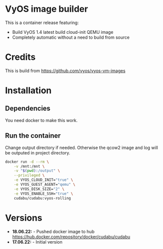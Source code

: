 # VyOS image builder
This is a container release featuring:

* Build VyOS 1.4 latest build cloud-init QEMU image
* Completely automatic without a need to build from source

# Credits
This is build from https://github.com/vyos/vyos-vm-images

# Installation

## Dependencies
You need docker to make this work.

## Run the container

Change output directory if needed. Otherwise the qcow2 image and log will be outputed in project directory.

```bash
docker run -d --rm \
    -v /mnt:/mnt \
    -v "$(pwd):/output" \
    --privileged \
    -e VYOS_CLOUD_INIT="true" \
    -e VYOS_GUEST_AGENT="qemu" \
    -e VYOS_DISK_SIZE="2" \
    -e VYOS_ENABLE_SSH="true" \
    cudabu/cudabu:vyos-rolling
```

# Versions

* **18.06.22:** - Pushed docker image to hub https://hub.docker.com/repository/docker/cudabu/cudabu
* **17.06.22:** - Initial version